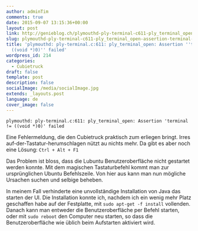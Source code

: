 ```yaml
---
author: adminTim
comments: true
date: 2015-09-07 13:15:36+00:00
layout: post
link: http://genieblog.ch/plymouthd-ply-terminal-c611-ply_terminal_open-assertion-terminal-void-0-failed/
slug: plymouthd-ply-terminal-c611-ply_terminal_open-assertion-terminal-void-0-failed
title: 'plymouthd: ply-terminal.c:611: ply_terminal_open: Assertion ''terminal !=
  ((void *)0)'' failed'
wordpress_id: 214
categories:
  - Cubietruck
draft: false
template: post
description: false
socialImage: /media/socialImage.jpg
extends: _layouts.post
language: de
cover_image: false
---
```


`plymouthd: ply-terminal.c:611: ply_terminal_open: Assertion 'terminal != ((void *)0)' failed`

Eine Fehlermeldung, die den Cubietruck praktisch zum erliegen bringt. Irres auf-der-Tastatur-herumschlagen nützt au nichts mehr. Da gibt es aber noch eine Lösung: `Ctrl + Alt + F1`

Das Problem ist bloss, dass die Lubuntu Benutzeroberfläche nicht gestartet werden konnte. Mit dem magischen Tastaturbefehl kommt man zur ursprünglichen Ubuntu Befehlszeile. Von hier aus kann man nun mögliche Ursachen suchen und selbige beheben.

In meinem Fall verhinderte eine unvollständige Installation von Java das starten der UI. Die Installation konnte ich, nachdem ich ein wenig mehr Platz geschaffen habe auf der Festplatte, mit `sudo apt-get -f install` vollenden. Danach kann man entweder die Benutzeroberfläche per Befehl starten, oder mit `sudo reboot` den Computer neu starten, so dass die Benutzeroberfläche wie üblich beim Aufstarten aktiviert wird.
